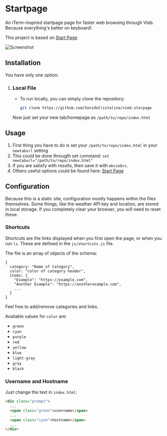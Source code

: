# Startpage

An iTerm-inspired startpage page for faster web browsing through Vieb. Because everything's better on
keyboard!. 

This project is based on [Start Page](https://github.com/peterrauscher/startpage)

![Screenshot](/Screenshot.png)

## Installation

You have only one option:

1. ### Local File

   - To run locally, you can simply clone the repository:

     ```bash
     git clone https://github.com/SonidoCristalino/vieb-starpage
     ```
   Now just set your new tab/homepage as `/path/to/repo/index.html`

## Usage

1. First thing you have to do is set your `/path/to/repo/index.html` in your `newtaburl` setting
2. This could be done througth set command: `set newtaburl="/path/to/repo/index.html"`
3. If you are satisfy with results, then save it with `mkviebrc`. 
4. Others useful options could be found here: [Start Page](https://github.com/peterrauscher/startpage)

## Configuration

Because this is a static site, configuration mostly happens within the files themselves. Some things, like the weather API key and location, are stored in local storage. If you completely clear your browser, you will need to reset these.

### Shortcuts

Shortcuts are the links displayed when you first open the page, or when you run `ls`. These are defined in the `js/shortcuts.js` file.

The file is an array of objects of the schema:

```
{
  category: "Name of Category",
  color: "color of category header",
  items: {
    "Example": "https://example.com",
    "Another Example": "https://anotherexample.com",
    ...
  }
}
```

Feel free to add/remove categories and links.

Available values for `color` are:

- `green`
- `cyan`
- `purple`
- `red`
- `yellow`
- `blue`
- `light-gray`
- `gray`
- `black`

### Username and Hostname

Just change the text in `index.html`:

```html
<div class="prompt">
  ...
  <span class="green">username</span>
  ...
  <span class="cyan">hostname</span>
  ...
</div>
```
